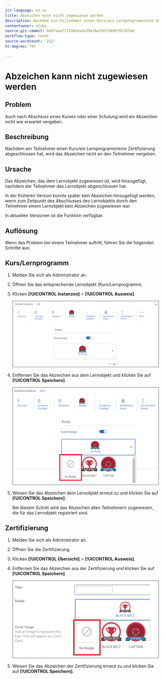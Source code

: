 ```yaml
---
jcr-language: en_us
title: Abzeichen kann nicht zugewiesen werden
description: Nachdem ein Teilnehmer einen Kurs/ein Lernprogramm/eine Zertifizierung abgeschlossen hat, wird das Abzeichen nicht an den Teilnehmer vergeben.
contentowner: nluke
source-git-commit: 66dfaaaf723382eada39e2be29dfd49b795107a0
workflow-type: tm+mt
source-wordcount: '212'
ht-degree: 74%

---
```




# Abzeichen kann nicht zugewiesen werden

## Problem

Auch nach Abschluss eines Kurses oder einer Schulung wird ein Abzeichen nicht wie erwartet vergeben.

## Beschreibung

Nachdem ein Teilnehmer einen Kurs/ein Lernprogramm/eine Zertifizierung abgeschlossen hat, wird das Abzeichen nicht an den Teilnehmer vergeben.

## Ursache

Das Abzeichen, das dem Lernobjekt zugewiesen ist, wird hinzugefügt, nachdem der Teilnehmer das Lernobjekt abgeschlossen hat.

In der früheren Version konnte später kein Abzeichen hinzugefügt werden, wenn zum Zeitpunkt des Abschlusses des Lernobjekts durch den Teilnehmer einem Lernobjekt kein Abzeichen zugewiesen war.

In aktuellen Versionen ist die Funktion verfügbar.

## Auflösung

Wenn das Problem bei einem Teilnehmer auftritt, führen Sie die folgenden Schritte aus:

## Kurs/Lernprogramm

1. Melden Sie sich als Administrator an.

1. Öffnen Sie das entsprechende Lernobjekt (Kurs/Lernprogramm).

1. Klicken **[!UICONTROL Instanzen]** > **[!UICONTROL Ausweis]**.

   ![](assets/view-a-badge.png)

1. Entfernen Sie das Abzeichen aus dem Lernobjekt und klicken Sie auf **[!UICONTROL Speichern]**.

   ![](assets/remove-a-badge.png)

1. Weisen Sie das Abzeichen dem Lernobjekt erneut zu und klicken Sie auf **[!UICONTROL Speichern]**.

   Bei diesem Schritt wird das Abzeichen allen Teilnehmern zugewiesen, die für das Lernobjekt registriert sind.

## Zertifizierung

1. Melden Sie sich als Administrator an.
1. Öffnen Sie die Zertifizierung.
1. Klicken **[!UICONTROL Übersicht]** > **[!UICONTROL Ausweis]**.
1. Entfernen Sie das Abzeichen aus der Zertifizierung und klicken Sie auf **[!UICONTROL Speichern]**.

   ![](assets/remove-a-badge-cert.png)

1. Weisen Sie das Abzeichen der Zertifizierung erneut zu und klicken Sie auf **[!UICONTROL Speichern]**.
